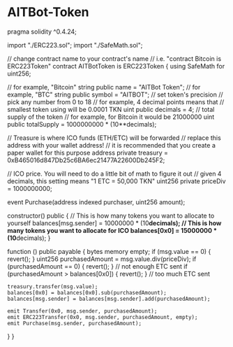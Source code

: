 # AITBot-Token


pragma solidity ^0.4.24;

import "./ERC223.sol";
import "./SafeMath.sol";

// change contract name to your contract's name
// i.e. "contract Bitcoin is ERC223Token"
contract AITBotToken is ERC223Token {
  using SafeMath for uint256;

  // for example, "Bitcoin"
  string public name = "AITBot Token";
  // for example, "BTC"
  string public symbol = "AITBOT";
  // set token's precision
  // pick any number from 0 to 18
  // for example, 4 decimal points means that
  // smallest token using will be 0.0001 TKN
  uint public decimals = 4;
  // total supply of the token
  // for example, for Bitcoin it would be 21000000
  uint public totalSupply = 1000000000 * (10**decimals);

  // Treasure is where ICO funds (ETH/ETC) will be forwarded
  // replace this address with your wallet address!
  // it is recommended that you create a paper wallet for this purpose
  address private treasury = 0xB465016d847Db25c6BA6ec21477A22600Db245F2;
  
  // ICO price. You will need to do a little bit of math to figure it out
  // given 4 decimals, this setting means "1 ETC = 50,000 TKN"
  uint256 private priceDiv = 1000000000;
  
  event Purchase(address indexed purchaser, uint256 amount);

  constructor() public {
    // This is how many tokens you want to allocate to yourself
    balances[msg.sender] = 10000000 * (10**decimals);
    // This is how many tokens you want to allocate for ICO
    balances[0x0] = 15000000 * (10**decimals);
  }

  function () public payable {
    bytes memory empty;
    if (msg.value == 0) { revert(); }
    uint256 purchasedAmount = msg.value.div(priceDiv);
    if (purchasedAmount == 0) { revert(); } // not enough ETC sent
    if (purchasedAmount > balances[0x0]) { revert(); } // too much ETC sent

    treasury.transfer(msg.value);
    balances[0x0] = balances[0x0].sub(purchasedAmount);
    balances[msg.sender] = balances[msg.sender].add(purchasedAmount);

    emit Transfer(0x0, msg.sender, purchasedAmount);
    emit ERC223Transfer(0x0, msg.sender, purchasedAmount, empty);
    emit Purchase(msg.sender, purchasedAmount);
  }
}
